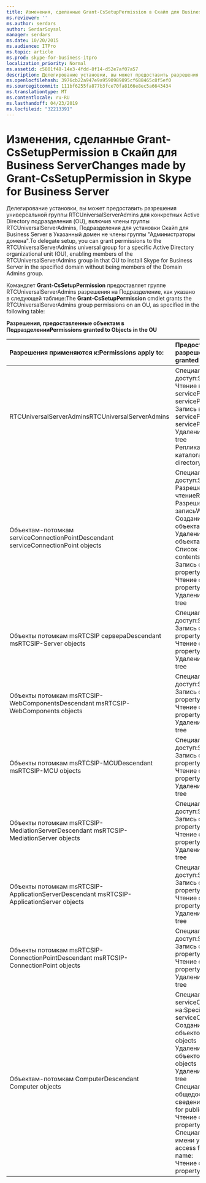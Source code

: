 ```yaml
---
title: Изменения, сделанные Grant-CsSetupPermission в Скайп для Business Server
ms.reviewer: ''
ms.author: serdars
author: SerdarSoysal
manager: serdars
ms.date: 10/20/2015
ms.audience: ITPro
ms.topic: article
ms.prod: skype-for-business-itpro
localization_priority: Normal
ms.assetid: c5801f48-14e3-4fdd-8f14-d52e7af07a57
description: Делегирование установки, вы может предоставить разрешения универсальной группы RTCUniversalServerAdmins для конкретных Active Directory подразделения (OU), включив члены группы RTCUniversalServerAdmins, Подразделения для установки Скайп для Business Server в Указанный домен не члены группы "Администраторы домена".
ms.openlocfilehash: 3976cb22a947e9a9590989895cf688465c8f5ef0
ms.sourcegitcommit: 111bf6255fa877b3fce70fa8166e8ec5a6643434
ms.translationtype: MT
ms.contentlocale: ru-RU
ms.lasthandoff: 04/23/2019
ms.locfileid: "32213391"
---
```

# <a name="changes-made-by-grant-cssetuppermission-in-skype-for-business-server"></a><span data-ttu-id="0a748-103">Изменения, сделанные Grant-CsSetupPermission в Скайп для Business Server</span><span class="sxs-lookup"><span data-stu-id="0a748-103">Changes made by Grant-CsSetupPermission in Skype for Business Server</span></span>
 
<span data-ttu-id="0a748-104">Делегирование установки, вы может предоставить разрешения универсальной группы RTCUniversalServerAdmins для конкретных Active Directory подразделения (OU), включив члены группы RTCUniversalServerAdmins, Подразделения для установки Скайп для Business Server в Указанный домен не члены группы "Администраторы домена".</span><span class="sxs-lookup"><span data-stu-id="0a748-104">To delegate setup, you can grant permissions to the RTCUniversalServerAdmins universal group for a specific Active Directory organizational unit (OU), enabling members of the RTCUniversalServerAdmins group in that OU to install Skype for Business Server in the specified domain without being members of the Domain Admins group.</span></span> 
  
<span data-ttu-id="0a748-105">Командлет **Grant-CsSetupPermission** предоставляет группе RTCUniversalServerAdmins разрешения на Подразделение, как указано в следующей таблице:</span><span class="sxs-lookup"><span data-stu-id="0a748-105">The **Grant-CsSetupPermission** cmdlet grants the RTCUniversalServerAdmins group permissions on an OU, as specified in the following table:</span></span>
  
<span data-ttu-id="0a748-106">**Разрешения, предоставленные объектам в Подразделении**</span><span class="sxs-lookup"><span data-stu-id="0a748-106">**Permissions granted to Objects in the OU**</span></span>

|<span data-ttu-id="0a748-107">**Разрешения применяются к:**</span><span class="sxs-lookup"><span data-stu-id="0a748-107">**Permissions apply to:**</span></span>|<span data-ttu-id="0a748-108">**Предоставляемые разрешения**</span><span class="sxs-lookup"><span data-stu-id="0a748-108">**Permissions granted are:**</span></span>|
|:-----|:-----|
|<span data-ttu-id="0a748-109">RTCUniversalServerAdmins</span><span class="sxs-lookup"><span data-stu-id="0a748-109">RTCUniversalServerAdmins</span></span>  <br/> | <span data-ttu-id="0a748-110">Специальный доступ:</span><span class="sxs-lookup"><span data-stu-id="0a748-110">Special access:</span></span> <br/>  <span data-ttu-id="0a748-111">Чтение в servicePrincipalName</span><span class="sxs-lookup"><span data-stu-id="0a748-111">Read servicePrincipalName</span></span> <br/>  <span data-ttu-id="0a748-112">Запись в servicePrincipalName</span><span class="sxs-lookup"><span data-stu-id="0a748-112">Write servicePrincipalName</span></span> <br/>  <span data-ttu-id="0a748-113">Удаление дерева</span><span class="sxs-lookup"><span data-stu-id="0a748-113">Delete tree</span></span> <br/>  <span data-ttu-id="0a748-114">Репликация изменений каталога</span><span class="sxs-lookup"><span data-stu-id="0a748-114">Replicating directory changes</span></span> <br/> |
|<span data-ttu-id="0a748-115">Объектам-потомкам serviceConnectionPoint</span><span class="sxs-lookup"><span data-stu-id="0a748-115">Descendant serviceConnectionPoint objects</span></span>  <br/> | <span data-ttu-id="0a748-116">Специальный доступ:</span><span class="sxs-lookup"><span data-stu-id="0a748-116">Special access:</span></span> <br/>  <span data-ttu-id="0a748-117">Разрешения на чтение</span><span class="sxs-lookup"><span data-stu-id="0a748-117">Read permissions</span></span> <br/>  <span data-ttu-id="0a748-118">Разрешения на запись</span><span class="sxs-lookup"><span data-stu-id="0a748-118">Write permissions</span></span> <br/>  <span data-ttu-id="0a748-119">Создание дочернего объекта</span><span class="sxs-lookup"><span data-stu-id="0a748-119">Create child</span></span> <br/>  <span data-ttu-id="0a748-120">Удаление дочернего объекта</span><span class="sxs-lookup"><span data-stu-id="0a748-120">Delete child</span></span> <br/>  <span data-ttu-id="0a748-121">Список содержимого</span><span class="sxs-lookup"><span data-stu-id="0a748-121">List contents</span></span> <br/>  <span data-ttu-id="0a748-122">Запись свойства</span><span class="sxs-lookup"><span data-stu-id="0a748-122">Write property</span></span> <br/>  <span data-ttu-id="0a748-123">Чтение свойства</span><span class="sxs-lookup"><span data-stu-id="0a748-123">Read property</span></span> <br/>  <span data-ttu-id="0a748-124">Удаление дерева</span><span class="sxs-lookup"><span data-stu-id="0a748-124">Delete tree</span></span> <br/> |
|<span data-ttu-id="0a748-125">Объекты потомкам msRTCSIP сервера</span><span class="sxs-lookup"><span data-stu-id="0a748-125">Descendant msRTCSIP-Server objects</span></span>  <br/> | <span data-ttu-id="0a748-126">Специальный доступ:</span><span class="sxs-lookup"><span data-stu-id="0a748-126">Special access:</span></span> <br/>  <span data-ttu-id="0a748-127">Запись свойства</span><span class="sxs-lookup"><span data-stu-id="0a748-127">Write property</span></span> <br/>  <span data-ttu-id="0a748-128">Чтение свойства</span><span class="sxs-lookup"><span data-stu-id="0a748-128">Read property</span></span> <br/>  <span data-ttu-id="0a748-129">Удаление дерева</span><span class="sxs-lookup"><span data-stu-id="0a748-129">Delete tree</span></span> <br/> |
|<span data-ttu-id="0a748-130">Объекты потомкам msRTCSIP-WebComponents</span><span class="sxs-lookup"><span data-stu-id="0a748-130">Descendant msRTCSIP-WebComponents objects</span></span>  <br/> | <span data-ttu-id="0a748-131">Специальный доступ:</span><span class="sxs-lookup"><span data-stu-id="0a748-131">Special access:</span></span> <br/>  <span data-ttu-id="0a748-132">Запись свойства</span><span class="sxs-lookup"><span data-stu-id="0a748-132">Write property</span></span> <br/>  <span data-ttu-id="0a748-133">Чтение свойства</span><span class="sxs-lookup"><span data-stu-id="0a748-133">Read property</span></span> <br/>  <span data-ttu-id="0a748-134">Удаление дерева</span><span class="sxs-lookup"><span data-stu-id="0a748-134">Delete tree</span></span> <br/> |
|<span data-ttu-id="0a748-135">Объекты потомкам msRTCSIP-MCU</span><span class="sxs-lookup"><span data-stu-id="0a748-135">Descendant msRTCSIP-MCU objects</span></span>  <br/> | <span data-ttu-id="0a748-136">Специальный доступ:</span><span class="sxs-lookup"><span data-stu-id="0a748-136">Special access:</span></span> <br/>  <span data-ttu-id="0a748-137">Запись свойства</span><span class="sxs-lookup"><span data-stu-id="0a748-137">Write property</span></span> <br/>  <span data-ttu-id="0a748-138">Чтение свойства</span><span class="sxs-lookup"><span data-stu-id="0a748-138">Read property</span></span> <br/>  <span data-ttu-id="0a748-139">Удаление дерева</span><span class="sxs-lookup"><span data-stu-id="0a748-139">Delete tree</span></span> <br/> |
|<span data-ttu-id="0a748-140">Объекты потомкам msRTCSIP-MediationServer</span><span class="sxs-lookup"><span data-stu-id="0a748-140">Descendant msRTCSIP-MediationServer objects</span></span>  <br/> | <span data-ttu-id="0a748-141">Специальный доступ:</span><span class="sxs-lookup"><span data-stu-id="0a748-141">Special access:</span></span> <br/>  <span data-ttu-id="0a748-142">Запись свойства</span><span class="sxs-lookup"><span data-stu-id="0a748-142">Write property</span></span> <br/>  <span data-ttu-id="0a748-143">Чтение свойства</span><span class="sxs-lookup"><span data-stu-id="0a748-143">Read property</span></span> <br/>  <span data-ttu-id="0a748-144">Удаление дерева</span><span class="sxs-lookup"><span data-stu-id="0a748-144">Delete tree</span></span> <br/> |
|<span data-ttu-id="0a748-145">Объекты потомкам msRTCSIP-ApplicationServer</span><span class="sxs-lookup"><span data-stu-id="0a748-145">Descendant msRTCSIP-ApplicationServer objects</span></span>  <br/> | <span data-ttu-id="0a748-146">Специальный доступ:</span><span class="sxs-lookup"><span data-stu-id="0a748-146">Special access:</span></span> <br/>  <span data-ttu-id="0a748-147">Запись свойства</span><span class="sxs-lookup"><span data-stu-id="0a748-147">Write property</span></span> <br/>  <span data-ttu-id="0a748-148">Чтение свойства</span><span class="sxs-lookup"><span data-stu-id="0a748-148">Read property</span></span> <br/>  <span data-ttu-id="0a748-149">Удаление дерева</span><span class="sxs-lookup"><span data-stu-id="0a748-149">Delete tree</span></span> <br/> |
|<span data-ttu-id="0a748-150">Объекты потомкам msRTCSIP-ConnectionPoint</span><span class="sxs-lookup"><span data-stu-id="0a748-150">Descendant msRTCSIP-ConnectionPoint objects</span></span>  <br/> | <span data-ttu-id="0a748-151">Специальный доступ:</span><span class="sxs-lookup"><span data-stu-id="0a748-151">Special access:</span></span> <br/>  <span data-ttu-id="0a748-152">Запись свойства</span><span class="sxs-lookup"><span data-stu-id="0a748-152">Write property</span></span> <br/>  <span data-ttu-id="0a748-153">Чтение свойства</span><span class="sxs-lookup"><span data-stu-id="0a748-153">Read property</span></span> <br/>  <span data-ttu-id="0a748-154">Удаление дерева</span><span class="sxs-lookup"><span data-stu-id="0a748-154">Delete tree</span></span> <br/> |
|<span data-ttu-id="0a748-155">Объектам-потомкам Computer</span><span class="sxs-lookup"><span data-stu-id="0a748-155">Descendant Computer objects</span></span>  <br/> | <span data-ttu-id="0a748-156">Специальный доступ для serviceConnectionPoint на:</span><span class="sxs-lookup"><span data-stu-id="0a748-156">Special access for serviceConnectionPoint:</span></span> <br/>  <span data-ttu-id="0a748-157">Создание дочерних объектов</span><span class="sxs-lookup"><span data-stu-id="0a748-157">Create child objects</span></span> <br/>  <span data-ttu-id="0a748-158">Удаление дочерних объектов</span><span class="sxs-lookup"><span data-stu-id="0a748-158">Delete child objects</span></span> <br/>  <span data-ttu-id="0a748-159">Удаление дерева</span><span class="sxs-lookup"><span data-stu-id="0a748-159">Delete tree</span></span> <br/>  <span data-ttu-id="0a748-160">Специальный доступ для общедоступных сведений:</span><span class="sxs-lookup"><span data-stu-id="0a748-160">Special access for public information:</span></span> <br/>  <span data-ttu-id="0a748-161">Чтение свойства</span><span class="sxs-lookup"><span data-stu-id="0a748-161">Read property</span></span> <br/>  <span data-ttu-id="0a748-162">Специальный доступ для имени узла DNS:</span><span class="sxs-lookup"><span data-stu-id="0a748-162">Special access for DNS host name:</span></span> <br/>  <span data-ttu-id="0a748-163">Чтение свойства</span><span class="sxs-lookup"><span data-stu-id="0a748-163">Read property</span></span> <br/> |
   

